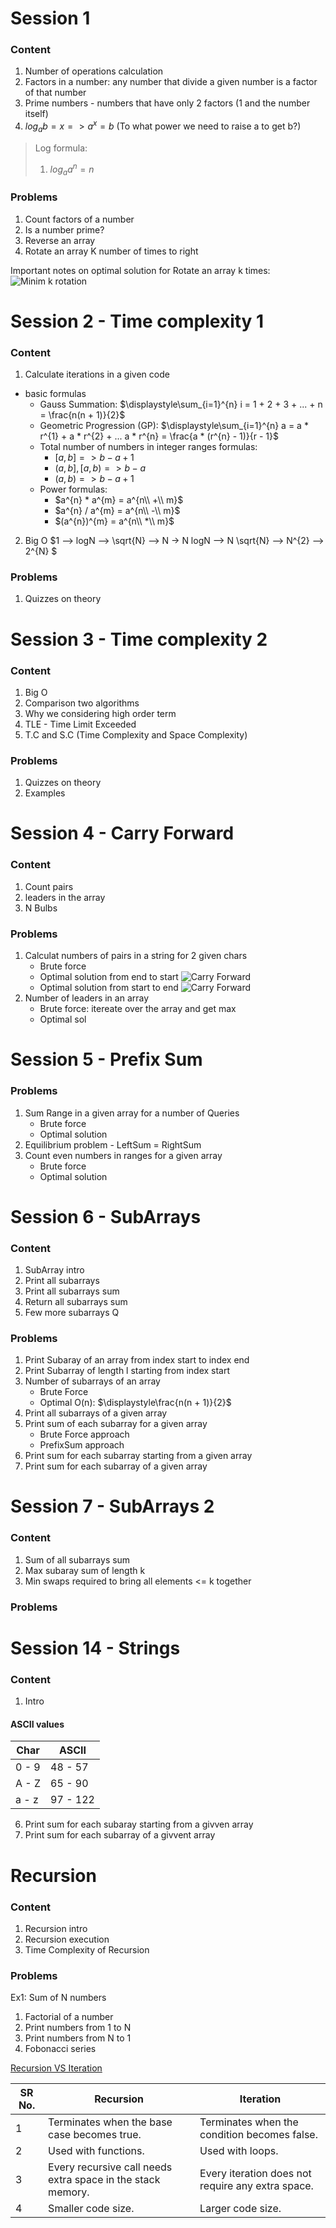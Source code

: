 # Session 1
### Content
1. Number of operations calculation
2. Factors in a number: any number that divide a given number is a factor of that number
3. Prime numbers - numbers that have only 2 factors (1 and the number itself)
4. $log_{a}b = x => a^x = b$ (To what power we need to raise a to get b?)
> Log formula:
> 1. $log_{a}a^n = n$

### Problems
1. Count factors of a number
2. Is a number prime?
3. Reverse an array
4. Rotate an array K number of times to right

Important notes on optimal solution for Rotate an array k times:
![Minim k rotation](./Docs/Images/ArrayRotationRemark.png "Minim k rotation")

# Session 2 - Time complexity 1
### Content
1. Calculate iterations in a given code
- basic formulas
	- Gauss Summation: $`\displaystyle\sum_{i=1}^{n} i = 1 + 2 + 3 + ... + n = \frac{n(n + 1)}{2}`$
  - Geometric Progression (GP): $`\displaystyle\sum_{i=1}^{n} a = a * r^{1} + a * r^{2} + ... a * r^{n} = \frac{a * (r^{n} - 1)}{r - 1}`$
  - Total number of numbers in integer ranges formulas:
    - $`[a, b] => b - a + 1`$
    - $`(a, b], [a, b) => b - a`$
    - $`(a, b) => b - a + 1`$
  - Power formulas:
    - $a^{n} * a^{m} = a^{n\\ +\\ m}$
    - $a^{n} / a^{m} = a^{n\\ -\\ m}$
    - $(a^{n})^{m} = a^{n\\ *\\ m}$
2. Big O
$1 --> logN --> \sqrt{N} --> N -> N logN --> N \sqrt{N} --> N^{2} --> 2^{N} $
### Problems
1. Quizzes on theory
   
# Session 3 - Time complexity 2
### Content
1. Big O
2. Comparison two algorithms
3. Why we considering high order term
4. TLE - Time Limit Exceeded
5. T.C and S.C (Time Complexity and Space Complexity)
### Problems
1. Quizzes on theory
2. Examples

# Session 4 - Carry Forward
### Content
1. Count pairs
2. leaders in the array
3. N Bulbs
### Problems
1. Calculat numbers of pairs in a string for 2 given chars
    - Brute force
    - Optimal solution from end to start
![Carry Forward](./Docs/Images/CarryForwardBack.png "Carry Forward right to left")
    - Optimal solution from start to end
![Carry Forward](./Docs/Images/CarryForward.png "Carry Forward right to left")
1. Number of leaders in an array
    - Brute force: itereate over the array and get max
    - Optimal sol
# Session 5 - Prefix Sum
### Problems
1. Sum Range in a given array for a number of Queries
    - Brute force 
    - Optimal solution
2. Equilibrium problem - LeftSum = RightSum 
3. Count even numbers in ranges for a given array
    - Brute force
    - Optimal solution


# Session 6 - SubArrays 
### Content
1. SubArray intro
2. Print all subarrays
3. Print all subarrays sum
4. Return all subarrays sum
5. Few more subarrays Q
### Problems
1. Print Subaray of an array from index start to index end
2. Print Subarray of length l starting from index start
3. Number of subarrays of an array
    - Brute Force
    - Optimal O(n): $`\displaystyle\frac{n(n + 1)}{2}`$
4. Print all subarrays of a given array
5. Print sum of each subarray for a given array
    - Brute Force approach
    - PrefixSum approach
6. Print sum for each subarray starting from a given array
7. Print sum for each subarray of a given array

# Session 7 - SubArrays 2
### Content
1. Sum of all subarrays sum
2. Max subaray sum of length k
3. Min swaps required to bring all elements <= k together

### Problems



# Session 14 - Strings
### Content
1. Intro

#### ASCII values

<!--- add a table with cars and values ranges for ascii--->
   | Char  | ASCII   |
   |-------|---------|
   | 0 - 9 | 48 - 57 |
   | A - Z | 65 - 90 |
   | a - z | 97 - 122|  
6. Print sum for each subaray starting from a givven array
7. Print sum for each subarray of a givvent array


# Recursion
### Content
1. Recursion intro
1. Recursion execution
1. Time Complexity of Recursion

### Problems
Ex1: Sum of N numbers
1. Factorial of a number
1. Print numbers from 1 to N
1. Print numbers from N to 1
1. Fobonacci series 

[Recursion VS Iteration](https://www.geeksforgeeks.org/introduction-to-recursion-2/)

| SR No. | Recursion                                      | Iteration                                    |
|--------|------------------------------------------------|----------------------------------------------|
| 1      | Terminates when the base case becomes true.    | Terminates when the condition becomes false. |
| 2      | Used with functions.                           | Used with loops.                             |
| 3      | Every recursive call needs extra space in the stack memory. | Every iteration does not require any extra space. |
| 4      | Smaller code size.                             | Larger code size.                            |
